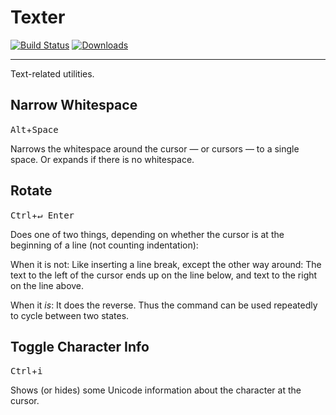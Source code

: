 # Texter #

[![Build Status](https://img.shields.io/travis/Munkei/atom-texter.svg?style=flat-square)](https://travis-ci.org/Munkei/atom-texter)
[![Downloads](https://img.shields.io/apm/dm/texter.svg?style=flat-square)](https://atom.io/packages/texter)

---

Text-related utilities.

## Narrow Whitespace ##

<kbd>Alt</kbd>+<kbd>Space</kdb>

Narrows the whitespace around the cursor — or cursors — to a single space. Or
expands if there is no whitespace.

## Rotate ##

<kbd>Ctrl</kbd>+<kbd>↵&thinsp;Enter</kdb>

Does one of two things, depending on whether the cursor is at the beginning of a
line (not counting indentation):

When it is not: Like inserting a line break, except the other way around: The
text to the left of the cursor ends up on the line below, and text to the right
on the line above.

When it *is*: It does the reverse. Thus the command can be used repeatedly to
cycle between two states.

## Toggle Character Info ##

<kbd>Ctrl</kbd>+<kbd>i</kdb>

Shows (or hides) some Unicode information about the character at the cursor.
